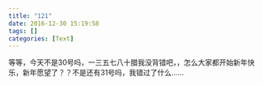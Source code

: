 ```yaml
---
title: "121"
date: 2016-12-30 15:19:58
tags: []
categories: [Text]
---
```


<p>等等，今天不是30号吗，一三五七八十腊我没背错吧，，怎么大家都开始新年快乐，新年愿望了？？不是还有31号吗，我错过了什么……<br /></p>